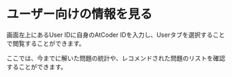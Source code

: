 # ユーザー向けの情報を見る
画面左上にあるUser IDに自身のAtCoder IDを入力し、Userタブを選択することで閲覧することができます。

ここでは、今までに解いた問題の統計や、レコメンドされた問題のリストを確認することができます。